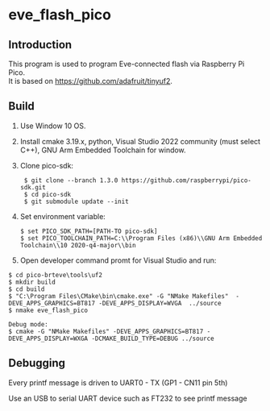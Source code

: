 
# eve_flash_pico

## Introduction
This program is used to program Eve-connected flash via Raspberry Pi Pico.  
It is based on https://github.com/adafruit/tinyuf2. 

## Build 

  1. Use Window 10 OS.
  2. Install cmake 3.19.x, python, Visual Studio 2022 community (must select C++), GNU Arm Embedded Toolchain for window.
  3. Clone pico-sdk:
     ```
      $ git clone --branch 1.3.0 https://github.com/raspberrypi/pico-sdk.git
      $ cd pico-sdk
      $ git submodule update --init
     ```
     
  5. Set environment variable:
      ```
      $ set PICO_SDK_PATH=[PATH-TO pico-sdk]
      $ set PICO_TOOLCHAIN_PATH=C:\\Program Files (x86)\\GNU Arm Embedded Toolchain\\10 2020-q4-major\\bin
      ```
      
  7. Open developer command promt for Visual Studio and run:

   ```
   $ cd pico-brteve\tools\uf2
   $ mkdir build
   $ cd build
   $ "C:\Program Files\CMake\bin\cmake.exe" -G "NMake Makefiles"  -DEVE_APPS_GRAPHICS=BT817 -DEVE_APPS_DISPLAY=WVGA  ../source
   $ nmake eve_flash_pico
   ```

   ```
   Debug mode:
   $ cmake -G "NMake Makefiles" -DEVE_APPS_GRAPHICS=BT817 -DEVE_APPS_DISPLAY=WXGA -DCMAKE_BUILD_TYPE=DEBUG ../source
   ```

## Debugging

Every printf message is driven to UART0 - TX (GP1 - CN11 pin 5th)

Use an USB to serial UART device such as FT232 to see printf message


